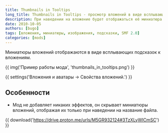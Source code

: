 ```yaml
---
title: Thumbnails in Tooltips
long_title: Thumbnails in Tooltips - просмотр вложений в виде всплывающих миниатюр
description: При наведении на вложение будет отображаться её миниатюра (если это изображение).
date: 2010-10-05
authors: [bugo]
tags: [вложения, миниатюры, изображения, подсказки, SMF 2.0]
categories: [mods]
---
```


Миниатюры вложений отображаются в виде всплывающих подсказок к вложениям.

<!-- more -->

{{ img('Пример работы мода', 'thumbnails_in_tooltips.png') }}

{{ settings('Вложения и аватары → Свойства вложений.') }}

## Особенности

* Мод не добавляет никаких эффектов, он скрывает миниатюры вложений, отображая их только при наведении на название файла.

{{ download('https://drive.proton.me/urls/M5GR932124#3TzXLyWlCmSC') }}